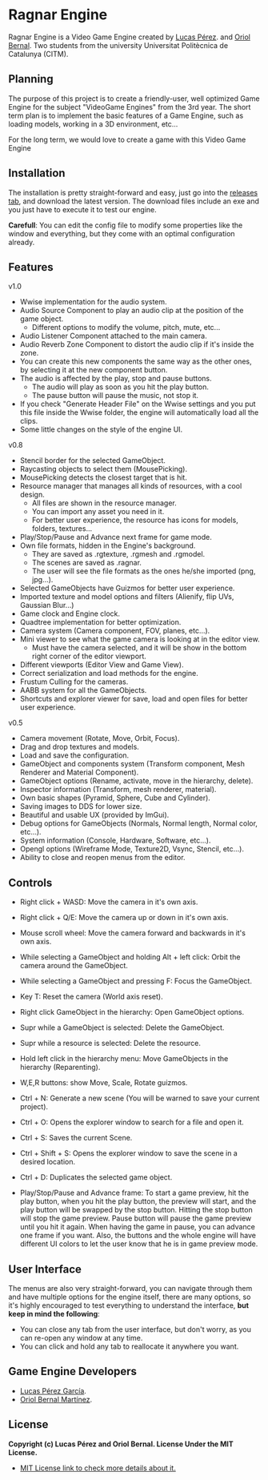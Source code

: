 # Ragnar Engine

Ragnar Engine is a Video Game Engine created by [Lucas Pérez](https://github.com/LucasPG14). and [Oriol Bernal](https://github.com/UriKurae). Two students from the university Universitat Politècnica de Catalunya (CITM). 

## Planning

The purpose of this project is to create a friendly-user, well optimized Game Engine for the subject "VideoGame Engines" from the 3rd year. The short term plan is to implement the basic features of a Game Engine, such as loading models, working in a 3D environment, etc...

For the long term, we would love to create a game with this Video Game Engine

## Installation

The installation is pretty straight-forward and easy, just go into the [releases tab](https://github.com/UriKurae/Ragnar-Engine/releases), and download the latest version.
The download files include an exe and you just have to execute it to test our engine.

**Carefull**: You can edit the config file to modify some properties like the window and everything, but they come with an optimal configuration already.

## Features

v1.0

- Wwise implementation for the audio system.
- Audio Source Component to play an audio clip at the position of the game object.
  - Different options to modify the volume, pitch, mute, etc...
- Audio Listener Component attached to the main camera.
- Audio Reverb Zone Component to distort the audio clip if it's inside the zone.
- You can create this new components the same way as the other ones, by selecting it at the new component button.
- The audio is affected by the play, stop and pause buttons.
  - The audio will play as soon as you hit the play button.
  - The pause button will pause the music, not stop it.
- If you check "Generate Header File" on the Wwise settings and you put this file inside the Wwise folder, the engine will automatically load all the clips.
- Some little changes on the style of the engine UI.

v0.8

- Stencil border for the selected GameObject.
- Raycasting objects to select them (MousePicking).
- MousePicking detects the closest target that is hit.
- Resource manager that manages all kinds of resources, with a cool design.
  - All files are shown in the resource manager.
  - You can import any asset you need in it.
  - For better user experience, the resource has icons for models, folders, textures...
- Play/Stop/Pause and Advance next frame for game mode.
- Own file formats, hidden in the Engine's background.
  - They are saved as .rgtexture, .rgmesh and .rgmodel.
  - The scenes are saved as .ragnar.
  - The user will see the file formats as the ones he/she imported (png, jpg...).
- Selected GameObjects have Guizmos for better user experience.
- Imported texture and model options and filters (Alienify, flip UVs, Gaussian Blur...)
- Game clock and Engine clock.
- Quadtree implementation for better optimization.
- Camera system (Camera component, FOV, planes, etc...).
- Mini viewer to see what the game camera is looking at in the editor view.
  - Must have the camera selected, and it will be show in the bottom right corner of the editor viewport. 
- Different viewports (Editor View and Game View).
- Correct serialization and load methods for the engine.
- Frustum Culling for the cameras.
- AABB system for all the GameObjects.
- Shortcuts and explorer viewer for save, load and open files for better user experience.

v0.5

- Camera movement (Rotate, Move, Orbit, Focus).
- Drag and drop textures and models.
- Load and save the configuration.
- GameObject and components system (Transform component, Mesh Renderer and Material Component).
- GameObject options (Rename, activate, move in the hierarchy, delete).
- Inspector information (Transform, mesh renderer, material).
- Own basic shapes (Pyramid, Sphere, Cube and Cylinder).
- Saving images to DDS for lower size.
- Beautiful and usable UX (provided by ImGui).
- Debug options for GameObjects (Normals, Normal length, Normal color, etc...).
- System information (Console, Hardware, Software, etc...).
- Opengl options (Wireframe Mode, Texture2D, Vsync, Stencil, etc...).
- Ability to close and reopen menus from the editor.

## Controls

- Right click + WASD: Move the camera in it's own axis.
- Right click + Q/E: Move the camera up or down in it's own axis.
- Mouse scroll wheel: Move the camera forward and backwards in it's own axis.
- While selecting a GameObject and holding Alt + left click: Orbit the camera around the GameObject.
- While selecting a GameObject and pressing F: Focus the GameObject.
- Key T: Reset the camera (World axis reset).
- Right click GameObject in the hierarchy: Open GameObject options.
- Supr while a GameObject is selected: Delete the GameObject.
- Supr while a resource is selected: Delete the resource.
- Hold left click in the hierarchy menu: Move GameObjects in the hierarchy (Reparenting).
- W,E,R buttons: show Move, Scale, Rotate guizmos. 
- Ctrl + N: Generate a new scene (You will be warned to save your current project).
- Ctrl + O: Opens the explorer window to search for a file and open it.
- Ctrl + S: Saves the current Scene.
- Ctrl + Shift + S: Opens the explorer window to save the scene in a desired location.
- Ctrl + D: Duplicates the selected game object.

- Play/Stop/Pause and Advance frame: To start a game preview, hit the play button, when you hit the play button, the preview will start, and the play button will be swapped by
the stop button. Hitting the stop button will stop the game preview.
Pause button will pause the game preview until you hit it again. When having the game in pause, you can advance one frame if you want. Also, the buttons and the whole engine will have different UI colors to let the user know that he is in game preview mode.

## User Interface

The menus are also very straight-forward, you can navigate through them and have multiple options for the engine itself, there are many options, so it's highly encouraged to test everything to understand the interface, **but keep in mind the following**:
- You can close any tab from the user interface, but don't worry, as you can re-open any window at any time.
- You can click and hold any tab to reallocate it anywhere you want.


## Game Engine Developers

- [Lucas Pérez García](https://github.com/LucasPG14).
- [Oriol Bernal Martínez](https://github.com/UriKurae).

## License

**Copyright (c) Lucas Pérez and Oriol Bernal. License Under the MIT License.**

- [MIT License link to check more details about it.](https://opensource.org/licenses/MIT)
